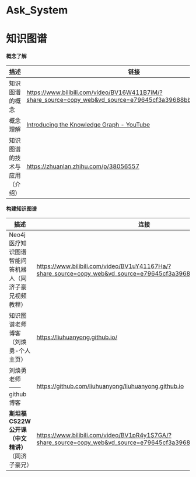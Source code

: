 # Ask_System

# 知识图谱

**概念了解**

| 描述                         | 链接                                                         |
| ---------------------------- | ------------------------------------------------------------ |
| 知识图谱的概念               | https://www.bilibili.com/video/BV16W411B7iM/?share_source=copy_web&vd_source=e79645cf3a39688bb0f18afe3224fd34 |
| 概念理解                     | [Introducing the Knowledge Graph - YouTube](https://www.youtube.com/watch?v=mmQl6VGvX-c) |
| 知识图谱的技术与应用（介绍） | https://zhuanlan.zhihu.com/p/38056557                        |



**构建知识图谱**

| 描述                                                  | 连接                                                         |
| ----------------------------------------------------- | ------------------------------------------------------------ |
| Neo4j医疗知识图谱智能问答机器人（同济子豪兄视频教程） | https://www.bilibili.com/video/BV1uY41167Ha/?share_source=copy_web&vd_source=e79645cf3a39688bb0f18afe3224fd34 |
| 知识图谱老师博客（刘焕勇-个人主页）                   | https://liuhuanyong.github.io/                               |
| 刘焕勇老师——github博客                                | https://github.com/liuhuanyong/liuhuanyong.github.io         |
| **斯坦福CS22W公开课（中文精讲）**（同济子豪兄）       | https://www.bilibili.com/video/BV1pR4y1S7GA/?share_source=copy_web&vd_source=e79645cf3a39688bb0f18afe3224fd34 |

